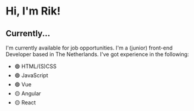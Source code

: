 # Hi, I'm Rik!

## Currently...

I'm currently available for job opportunities. I'm a (junior) front-end Developer based in The Netherlands. I've got experience in the following:
* 🟢 HTML/(S)CSS
* 🟢 JavaScript
* 🟢 Vue
* 🟡 Angular
* 🟡 React

<!--
**RikLamers/RikLamers** is a ✨ _special_ ✨ repository because its `README.md` (this file) appears on your GitHub profile.

Here are some ideas to get you started:

- 🔭 I’m currently working on ...
- 🌱 I’m currently learning ...
- 👯 I’m looking to collaborate on ...
- 🤔 I’m looking for help with ...
- 💬 Ask me about ...
- 📫 How to reach me: ...
- 😄 Pronouns: ...
- ⚡ Fun fact: ...
-->
